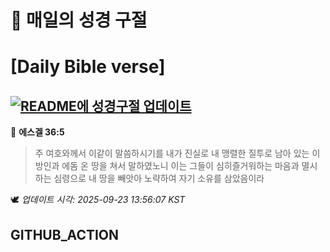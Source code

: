 # 🙏 매일의 성경 구절
# [Daily Bible verse]
## [![README에 성경구절 업데이트](https://github.com/DONGSUKA/first_test/actions/workflows/update-readme-bible.yml/badge.svg)](https://github.com/DONGSUKA/first_test/actions/workflows/update-readme-bible.yml)
<!-- START_BIBLE_VERSE -->
📖 **에스겔 36:5**
> 주 여호와께서 이같이 말씀하시기를 내가 진실로 내 맹렬한 질투로 남아 있는 이방인과 에돔 온 땅을 쳐서 말하였노니 이는 그들이 심히즐거워하는 마음과 멸시하는 심령으로 내 땅을 빼앗아 노략하여 자기 소유를 삼았음이라

🕊️ _업데이트 시각: 2025-09-23 13:56:07 KST_
  <!-- END_BIBLE_VERSE -->
## GITHUB_ACTION
